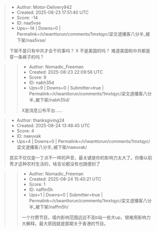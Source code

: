 > - Author: Motor-Delivery942
> - Created: 2025-08-23 17:51:40 UTC
> - Score: -14
> - ID: naa5vse
> - Ups=-14 | Downs=0 | Permalink=/r/iwanttorun/comments/1mxtqyc/梁文道播客八分半_被下架/naa5vse/
>
> 下架不是只有中共才会干的事吗？ X 不是美国的吗？ 难道美国和中共都是穿一条裤子的吗？

>> - Author: Nomadic_Freeman
>> - Created: 2025-08-23 22:09:56 UTC
>> - Score: 9
>> - ID: nabh35d
>> - Ups=9 | Downs=0 | Submitter=true | Permalink=/r/iwanttorun/comments/1mxtqyc/梁文道播客八分半_被下架/nabh35d/
>>
>> X是消息公布平台……

> - Author: thanksgiving24
> - Created: 2025-08-24 13:48:45 UTC
> - Score: 4
> - ID: naeuvak
> - Ups=4 | Downs=0 | Permalink=/r/iwanttorun/comments/1mxtqyc/梁文道播客八分半_被下架/naeuvak/
>
> 其实不仅仅是一丁点不一样的声音，最关键是你的影响力太大了。你像以前秀才这种农村生活的，啥言论都没有也随便封了

>> - Author: Nomadic_Freeman
>> - Created: 2025-08-24 15:40:21 UTC
>> - Score: 1
>> - ID: naffm5h
>> - Ups=1 | Downs=0 | Submitter=true | Permalink=/r/iwanttorun/comments/1mxtqyc/梁文道播客八分半_被下架/naffm5h/
>>
>> 一个付费节目，墙内影响范围远远不及b站一些大up，很难用影响力大解释。最大原因就是那期关于香港的节目。

